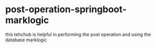 # post-operation-springboot-marklogic
this tehchub is helpful in performing the post operation and using the database marklogic
